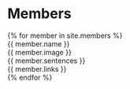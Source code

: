 ---
---

# Members

<div class="grid-container">
  {% for member in site.members %}
    <div class="grid-item">
      <div class="container-content">
        {{ member.name }}
      </div>
      <div class="container-content">
        {{ member.image }}
      </div>
      <div class="container-content">
        {{ member.sentences }}
      </div>
      <div class="container-content">
        {{ member.links }}
      </div>
    </div>
  {% endfor %}
</div>

